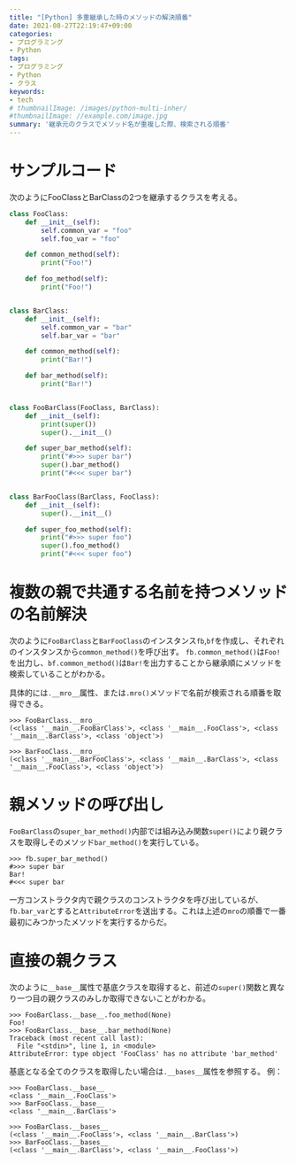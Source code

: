 ```yaml
---
title: "[Python] 多重継承した時のメソッドの解決順番"
date: 2021-08-27T22:19:47+09:00
categories:
- プログラミング
- Python
tags:
- プログラミング
- Python
- クラス
keywords:
- tech
# thumbnailImage: /images/python-multi-inher/
#thumbnailImage: //example.com/image.jpg
summary: '継承元のクラスでメソッド名が重複した際、検索される順番'
---
```

# サンプルコード
次のようにFooClassとBarClassの2つを継承するクラスを考える。

```python
class FooClass:
    def __init__(self):
        self.common_var = "foo"
        self.foo_var = "foo"

    def common_method(self):
        print("Foo!")

    def foo_method(self):
        print("Foo!")


class BarClass:
    def __init__(self):
        self.common_var = "bar"
        self.bar_var = "bar"

    def common_method(self):
        print("Bar!")

    def bar_method(self):
        print("Bar!")


class FooBarClass(FooClass, BarClass):
    def __init__(self):
        print(super())
        super().__init__()

    def super_bar_method(self):
        print("#>>> super bar")
        super().bar_method()
        print("#<<< super bar")


class BarFooClass(BarClass, FooClass):
    def __init__(self):
        super().__init__()

    def super_foo_method(self):
        print("#>>> super foo")
        super().foo_method()
        print("#<<< super foo")
```

# 複数の親で共通する名前を持つメソッドの名前解決

次のように`FooBarClass`と`BarFooClass`のインスタンス`fb`,`bf`を作成し、それぞれのインスタンスから`common_method()`を呼び出す。
`fb.common_method()`は`Foo!`を出力し、`bf.common_method()`は`Bar!`を出力することから継承順にメソッドを検索していることがわかる。

具体的には`.__mro__`属性、または`.mro()`メソッドで名前が検索される順番を取得できる。
```
>>> FooBarClass.__mro__
(<class '__main__.FooBarClass'>, <class '__main__.FooClass'>, <class '__main__.BarClass'>, <class 'object'>)

>>> BarFooClass.__mro__
(<class '__main__.BarFooClass'>, <class '__main__.BarClass'>, <class '__main__.FooClass'>, <class 'object'>)
```
# 親メソッドの呼び出し
`FooBarClass`の`super_bar_method()`内部では組み込み関数`super()`により親クラスを取得しそのメソッド`bar_method()`を実行している。
```
>>> fb.super_bar_method()
#>>> super bar
Bar!
#<<< super bar
```
一方コンストラクタ内で親クラスのコンストラクタを呼び出しているが、`fb.bar_var`とすると`AttributeError`を送出する。これは上述の`mro`の順番で一番最初にみつかったメソッドを実行するからだ。

# 直接の親クラス
次のように`__base__`属性で基底クラスを取得すると、前述の`super()`関数と異なり一つ目の親クラスのみしか取得できないことがわかる。
```
>>> FooBarClass.__base__.foo_method(None)
Foo!
>>> FooBarClass.__base__.bar_method(None)
Traceback (most recent call last):
  File "<stdin>", line 1, in <module>
AttributeError: type object 'FooClass' has no attribute 'bar_method'
```
基底となる全てのクラスを取得したい場合は`.__bases__`属性を参照する。
例：
```
>>> FooBarClass.__base__
<class '__main__.FooClass'>
>>> BarFooClass.__base__
<class '__main__.BarClass'>

>>> FooBarClass.__bases__
(<class '__main__.FooClass'>, <class '__main__.BarClass'>)
>>> BarFooClass.__bases__
(<class '__main__.BarClass'>, <class '__main__.FooClass'>)
```



